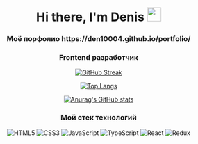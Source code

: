 <div align="center">
<h1>Hi there, I'm Denis <img src="https://github.com/blackcater/blackcater/raw/main/images/Hi.gif" height="32"/></h1>
<h3>Моё порфолио https://den10004.github.io/portfolio/ </h3>
<h3>Frontend разработчик</h3><div>

[![GitHub Streak](https://github-readme-streak-stats.herokuapp.com?user=den10004&theme=github-light&locale=ru&date_format=j%20M%5B%20Y%5D&mode=weekly)](https://git.io/streak-stats)

  
[![Top Langs](https://github-readme-stats.vercel.app/api/top-langs/?username=den10004)](https://github.com/den10004/github-readme-stats)

[![Anurag's GitHub stats](https://github-readme-stats.vercel.app/api?username=den10004)](https://github.com/den10004/github-readme-stats)

  ### Мой стек технологий
![HTML5](https://img.shields.io/badge/html5-%23E34F26.svg?style=for-the-badge&logo=html5&logoColor=white)
![CSS3](https://img.shields.io/badge/css3-%231572B6.svg?style=for-the-badge&logo=css3&logoColor=white)
![JavaScript](https://img.shields.io/badge/javascript-%23323330.svg?style=for-the-badge&logo=javascript&logoColor=%23F7DF1E)
![TypeScript](https://img.shields.io/badge/typescript-%23007ACC.svg?style=for-the-badge&logo=typescript&logoColor=white)
![React](https://img.shields.io/badge/react-%2320232a.svg?style=for-the-badge&logo=react&logoColor=%2361DAFB)
![Redux](https://img.shields.io/badge/redux-%23593d88.svg?style=for-the-badge&logo=redux&logoColor=white)



